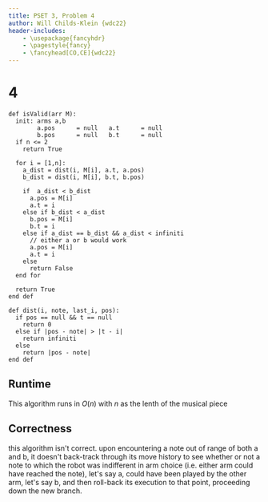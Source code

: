 ```yaml
---
title: PSET 3, Problem 4
author: Will Childs-Klein {wdc22}
header-includes:
    - \usepackage{fancyhdr}
    - \pagestyle{fancy}
    - \fancyhead[CO,CE]{wdc22}
---
```


# 4

```
def isValid(arr M):
  init: arms a,b
        a.pos      = null   a.t      = null
        b.pos      = null   b.t      = null
  if n <= 2
    return True

  for i = [1,n]:
    a_dist = dist(i, M[i], a.t, a.pos)
    b_dist = dist(i, M[i], b.t, b.pos)

    if  a_dist < b_dist
      a.pos = M[i]
      a.t = i
    else if b_dist < a_dist
      b.pos = M[i]
      b.t = i
    else if a_dist == b_dist && a_dist < infiniti
      // either a or b would work
      a.pos = M[i]
      a.t = i
    else
      return False
  end for

  return True
end def

def dist(i, note, last_i, pos):
  if pos == null && t == null
    return 0
  else if |pos - note| > |t - i|
    return infiniti
  else
    return |pos - note|
end def
```

## Runtime
This algorithm runs in $O(n)$ with $n$ as the lenth of the musical piece

## Correctness
this algorithm isn't correct. upon encountering a note out of range of both a and b, it doesn't back-track through its move history to see whether or not a note to which the robot was indifferent in arm choice (i.e. either arm could have reached the note), let's say a, could have been played by the other arm, let's say b, and then roll-back its execution to that point, proceeding down the new branch.